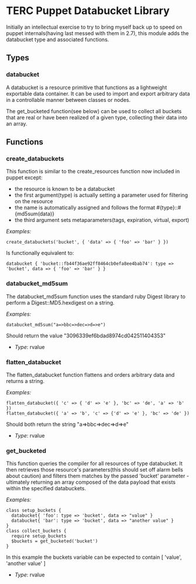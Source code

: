 # TERC Puppet Databucket Library #

Initially an intellectual exercise to try to bring myself back up to speed on puppet internals(having last messed with them in 2.7), this 
module adds the databucket type and associated functions.

## Types ##

### databucket ###

A databucket is a resource primitive that functions as a lightweight exportable data container.  It can be used to import and export 
arbitrary data in a controllable manner between classes or nodes.

The get_bucketed function(see below) can be used to collect all buckets that are real or have been realized of a given type, 
collecting their data into an array.


## Functions ##

### create_databuckets ###
This function is similar to the create_resources function now included in puppet except:
- the resource is known to be a databucket
- the first argument(type) is actually setting a parameter used for filtering on the resource
- the name is automatically assigned and follows the format #{type}::#{md5sum(data)}
- the third argument sets metaparameters(tags, expiration, virtual, export)

*Examples:*

    create_databuckets('bucket', { 'data' => { 'foo' => 'bar' } })

Is functionally equivalent to:

    databucket { 'bucket::fb44f36ae92ff8464cb0efa8ee4bab74': type => 'bucket', data => { 'foo' => 'bar' } }
    

### databucket_md5sum ###
The databucket_md5sum function uses the standard ruby Digest library to perform a Digest::MD5.hexdigest on a string.

*Examples:*

    databucket_md5sum("a=>bbc=>dec=>d=>e")

Should return the value "3096339ef6bdad8974cd042511404353"

- *Type*: rvalue

### flatten_databucket ###
The flatten_databucket function flattens and orders arbitrary data and returns a string.

*Examples:*

    flatten_databucket({ 'c' => { 'd' => 'e' }, 'bc' => 'de', 'a' => 'b' })
    flatten_databucket({ 'a' => 'b', 'c' => {'d' => 'e' }, 'bc' => 'de' })

Should both return the string "a=>bbc=>dec=>d=>e"

- *Type*: rvalue

### get_bucketed ###
This function queries the compiler for all resources of type databucket.  It then retrieves those resource's parameters(this should 
set off alarm bells about caution) and filters them matches by the passed 'bucket' parameter - ultimately returning an array composed 
of the data payload that exists within the specified databuckets.

*Examples:*

    class setup_buckets {
      databucket{ 'foo': type => 'bucket', data => "value" }
      databucket{ 'bar': type => 'bucket', data => "another value" }
    }
    class collect_buckets {
      require setup_buckets 
      $buckets = get_bucketed('bucket')
    }
    
In this example the buckets variable can be expected to contain [ 'value', 'another value' ]

- *Type*: rvalue
